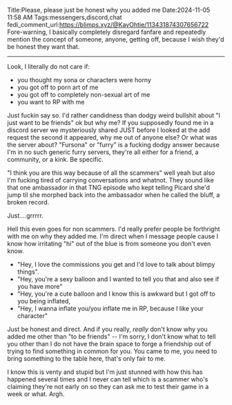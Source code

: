 Title:Please, please just be honest why you added me
Date:2024-11-05 11:58 AM
Tags:messengers,discord,chat
fedi_comment_url:https://blimps.xyz/@KayOhtie/113431874307656722
Fore-warning, I basically completely disregard fanfare and repeatedly mention the concept of someone, anyone, getting off, because I wish they'd be honest they want that.

-----

Look, I literally do not care if:

- you thought my sona or characters were horny
- you got off to porn art of me
- you got off to completely non-sexual art of me
- you want to RP with me

Just fuckin say so. I'd rather candidness than dodgy weird bullshit about "I just want to be friends" ok but why me? If you supposedly found me in a discord server we mysteriously shared JUST before I looked at the add request the second it appeared, why me out of anyone else? Or what was the server about? "Fursona" or "furry" is a fucking dodgy answer because I'm in no such generic furry servers, they're all either for a friend, a community, or a kink. Be specific.

"I think you are this way because of all the scammers" well yeah but also I'm fucking tired of carrying conversations and whatnot. They sound like that one ambassador in that TNG episode who kept telling Picard she'd jump til she morphed back into the ambassador when he called the bluff, a broken record.

Just....grrrrr.

Hell this even goes for non scammers. I'd really prefer people be forthright with me on why they added me. I'm direct when I message people cause I know how irritating "hi" out of the blue is from someone you don't even know.

- "Hey, I love the commissions you get and I'd love to talk about blimpy things".
- "Hey, you're a sexy balloon and I wanted to tell you that and also see if you have more"
- "Hey, you're a cute balloon and I know this is awkward but I got off to you being inflated, 
- "Hey, I wanna inflate you/you inflate me in RP, because I like your character"

Just be honest and direct. And if you really, *really* don't know why you added me other than "to be friends" -- I'm sorry, I don't know what to tell you other than I do not have the brain space to forge a friendship out of trying to find something in common for you. You came to me, you need to bring something to the table here, that's only fair to me.

I know this is venty and stupid but I'm just stunned with how this has happened several times and I never can tell which is a scammer who's claiming they're not early on so they can ask me to test their game in a week or what. Argh.

